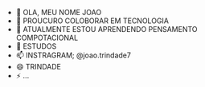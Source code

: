 - 👋 OLA, MEU NOME JOAO
- 👀 PROUCURO COLOBORAR EM TECNOLOGIA
- 🌱 ATUALMENTE ESTOU APRENDENDO PENSAMENTO COMPOTACIONAL
- 💞️ ESTUDOS
- 📫 INSTRAGRAM; @joao.trindade7
- 😄 TRINDADE
- ⚡ ...

<!---
joaotrindade7/joaotrindade7 is a ✨ special ✨ repository because its `README.md` (this file) appears on your GitHub profile.
You can click the Preview link to take a look at your changes.
--->
